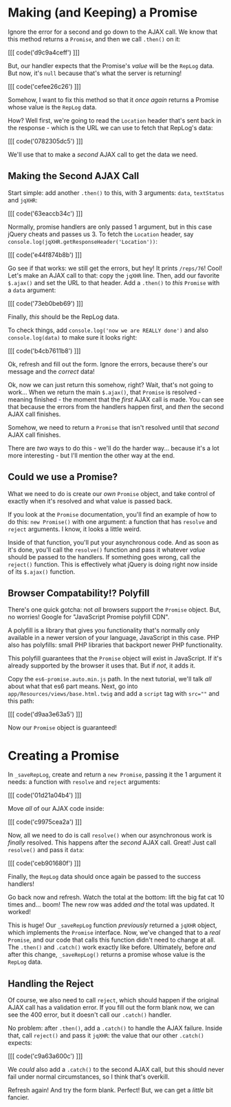 # Making (and Keeping) a Promise

Ignore the error for a second and go down to the AJAX call. We know that this method
returns a `Promise`, and then we call `.then()` on it:

[[[ code('d9c9a4ceff') ]]]

But, our handler expects that the Promise's *value* will be the `RepLog` data. But now,
it's `null` because that's what the server is returning!

[[[ code('cefee26c26') ]]]

Somehow, I want to fix this method so that it *once again* returns a Promise whose
value is the `RepLog` data.

How? Well first, we're going to read the `Location` header that's sent back in
the response - which is the URL we can use to fetch that RepLog's data:

[[[ code('0782305dc5') ]]]

We'll use that to make a *second* AJAX call to get the data we need.

## Making the Second AJAX Call

Start simple: add another `.then()` to this, with 3 arguments: `data`, `textStatus`
and `jqXHR`:

[[[ code('63eaccb34c') ]]]

Normally, promise handlers are only passed 1 argument, but in this case jQuery cheats
and passes us 3. To fetch the `Location` header, say `console.log(jqXHR.getResponseHeader('Location'))`:

[[[ code('e44f874b8b') ]]]

Go see if that works: we still get the errors, but hey! It prints `/reps/76`! Cool!
Let's make an AJAX call to that: copy the `jqXHR` line. Then, add our favorite
`$.ajax()` and set the URL to that header. Add a `.then()` to *this* `Promise`
with a `data` argument:

[[[ code('73eb0beb69') ]]]

Finally, *this* should be the RepLog data.

To check things, add `console.log('now we are REALLY done')` and also `console.log(data)`
to make sure it looks right:

[[[ code('b4cb7611b8') ]]]

Ok, refresh and fill out the form. Ignore the errors, because there's our message
and the *correct* data!

Ok, now we can just return this somehow, right? Wait, that's not going to work...
When we return the main `$.ajax()`, that `Promise` is resolved - meaning finished -
the moment that the *first* AJAX call is made. You can see that because the errors
from the handlers happen first, and *then* the second AJAX call finishes.

Somehow, we need to return a `Promise` that isn't resolved until that *second*
AJAX call finishes.

There are *two* ways to do this - we'll do the harder way... because it's a lot
more interesting - but I'll mention the other way at the end.

## Could we use a Promise?

What we need to do is create our *own* `Promise` object, and take control of exactly
when it's resolved and what value is passed back.

If you look at the `Promise` documentation, you'll find an example of how to do
this: `new Promise()` with one argument: a function that has `resolve` and `reject`
arguments. I know, it looks a little weird.

Inside of that function, you'll put your asynchronous code. And as soon as it's done,
you'll call the `resolve()` function and pass it whatever *value* should be passed
to the handlers. If something goes wrong, call the `reject()` function. This is effectively
what jQuery is doing right now inside of its `$.ajax()` function.

## Browser Compatability!? Polyfill

There's one quick gotcha: not *all* browsers support the `Promise` object. But,
no worries! Google for "JavaScript Promise polyfill CDN".

A polyfill is a library that gives you functionality that's normally only available
in a newer version of your language, JavaScript in this case. PHP also has polyfills:
small PHP libraries that backport newer PHP functionality.

This polyfill guarantees that the `Promise` object will exist in JavaScript. If it's
already supported by the browser it uses that. But if *not*, it adds it.

Copy the `es6-promise.auto.min.js` path. In the next tutorial, we'll talk *all*
about what that es6 part means. Next, go into `app/Resources/views/base.html.twig`
and add a `script` tag with `src=""` and this path:

[[[ code('d9aa3e63a5') ]]]

Now our `Promise` object is guaranteed!

# Creating a Promise

In `_saveRepLog`, create and return a `new Promise`, passing it the 1 argument
it needs: a function with `resolve` and `reject` arguments:

[[[ code('01d21a04b4') ]]]

Move *all* of our AJAX code inside:

[[[ code('c9975cea2a') ]]]

Now, all we need to do is call `resolve()` when our asynchronous work is *finally*
resolved. This happens after the *second* AJAX call. Great! Just call `resolve()`
and pass it `data`:

[[[ code('ceb901680f') ]]]

Finally, the `RepLog` data should once again be passed to the success handlers!

Go back now and refresh. Watch the total at the bottom: lift the big fat cat 10
times and... boom! The new row was added *and* the total was updated. It worked!

This is huge! Our `_saveRepLog` function *previously* returned a `jqXHR` object,
which implements the `Promise` interface. Now, we've changed that to a *real* `Promise`,
and our code that calls this function didn't need to change at all. The `.then()`
and `.catch()` work exactly like before. Ultimately, before *and* after this change,
`_saveRepLog()` returns a promise whose value is the `RepLog` data.

## Handling the Reject

Of course, we also need to call `reject`, which should happen if the original AJAX
call has a validation error. If you fill out the form blank now, we can see the 400
error, but it doesn't call our `.catch()` handler.

No problem: after `.then()`, add a `.catch()` to handle the AJAX failure. Inside that,
call `reject()` and pass it `jqXHR`: the value that our other `.catch()` expects:

[[[ code('c9a63a600c') ]]]

We *could* also add a `.catch()` to the second AJAX call, but this should never fail
under normal circumstances, so I think that's overkill.

Refresh again! And try the form blank. Perfect! But, we can get a *little* bit fancier.
